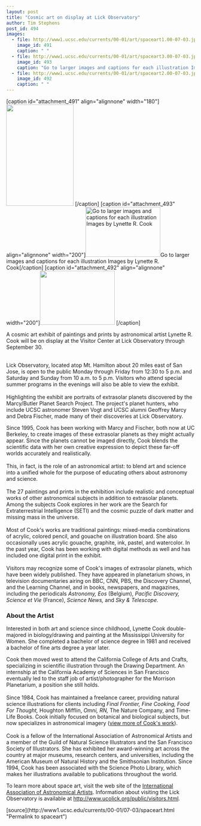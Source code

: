 ```yaml
---
layout: post
title: "Cosmic art on display at Lick Observatory"
author: Tim Stephens
post_id: 494
images:
  - file: http://www1.ucsc.edu/currents/00-01/art/spaceart1.00-07-03.jpg
    image_id: 491
    caption: " "
  - file: http://www1.ucsc.edu/currents/00-01/art/spaceart3.00-07-03.jpg
    image_id: 493
    caption: "Go to larger images and captions for each illustration Images by Lynette R. Cook"
  - file: http://www1.ucsc.edu/currents/00-01/art/spaceart2.00-07-03.jpg
    image_id: 492
    caption: " "
---
```


[caption id="attachment_491" align="alignnone" width="180"]<a href="http://localhost/mysite/wp-content/uploads/2000/07/spaceart1.00-07-03.jpg"><img class="size-full wp-image-491" src="http://localhost/mysite/wp-content/uploads/2000/07/spaceart1.00-07-03.jpg" alt=" " width="180" height="270" /></a> [/caption]
[caption id="attachment_493" align="alignnone" width="200"]<a href="http://localhost/mysite/wp-content/uploads/2000/07/spaceart3.00-07-03.jpg"><img class="size-full wp-image-493" src="http://localhost/mysite/wp-content/uploads/2000/07/spaceart3.00-07-03.jpg" alt="Go to larger images and captions for each illustration Images by Lynette R. Cook" width="200" height="133" /></a>Go to larger images and captions for each illustration Images by Lynette R. Cook[/caption]
[caption id="attachment_492" align="alignnone" width="200"]<a href="http://localhost/mysite/wp-content/uploads/2000/07/spaceart2.00-07-03.jpg"><img class="size-full wp-image-492" src="http://localhost/mysite/wp-content/uploads/2000/07/spaceart2.00-07-03.jpg" alt=" " width="200" height="144" /></a> [/caption]
<p>
  A cosmic art exhibit of paintings and prints by astronomical artist Lynette R. Cook will be on display at the Visitor Center at Lick Observatory through September 30.
</p><br>
Lick Observatory, located atop Mt. Hamilton about 20 miles east of San Jose, is open to the public Monday through Friday from 12:30 to 5 p.m. and Saturday and Sunday from 10 a.m. to 5 p.m. Visitors who attend special summer programs in the evenings will also be able to view the exhibit.<br>
<br>
Highlighting the exhibit are portraits of extrasolar planets discovered by the Marcy/Butler Planet Search Project. The project's planet hunters, who include UCSC astronomer Steven Vogt and UCSC alumni Geoffrey Marcy and Debra Fischer, made many of their discoveries at Lick Observatory.
<p>
  Since 1995, Cook has been working with Marcy and Fischer, both now at UC Berkeley, to create images of these extrasolar planets as they might actually appear. Since the planets cannot be imaged directly, Cook blends the scientific data with her own creative expression to depict these far-off worlds accurately and realistically.<br>
  <br>
  This, in fact, is the role of an astronomical artist: to blend art and science into a unified whole for the purpose of educating others about astronomy and science.<br>
  <br>
  The 27 paintings and prints in the exhibition include realistic and conceptual works of other astronomical subjects in addition to extrasolar planets. Among the subjects Cook explores in her work are the Search for Extraterrestrial Intelligence (SETI) and the cosmic puzzle of dark matter and missing mass in the universe.<br>
  <br>
  Most of Cook's works are traditional paintings: mixed-media combinations of acrylic, colored pencil, and gouache on illustration board. She also occasionally uses acrylic gouache, graphite, ink, pastel, and watercolor. In the past year, Cook has been working with digital methods as well and has included one digital print in the exhibit.<br>
  <br>
  Visitors may recognize some of Cook's images of extrasolar planets, which have been widely published. They have appeared in planetarium shows, in television documentaries airing on BBC, CNN, PBS, the Discovery Channel, and the Learning Channel, and in books, newspapers, and magazines, including the periodicals <i>Astronomy, Eos</i> (Belgium), <i>Pacific Discovery, Science et Vie</i> (France), <i>Science News,</i> and <i>Sky &amp; Telescope.</i>
</p>
<h3>
  About the Artist
</h3>
<p>
  Interested in both art and science since childhood, Lynette Cook double-majored in biology/drawing and painting at the Mississippi University for Women. She completed a bachelor of science degree in 1981 and received a bachelor of fine arts degree a year later.
</p>
<p>
  Cook then moved west to attend the California College of Arts and Crafts, specializing in scientific illustration through the Drawing Department. An internship at the California Academy of Sciences in San Francisco eventually led to the staff job of artist/photographer for the Morrison Planetarium, a position she still holds.<br>
  <br>
  Since 1984, Cook has maintained a freelance career, providing natural science illustrations for clients including <i>Final Frontier, Fine Cooking, Food For Thought,</i> Houghton Mifflin, <i>Omni, RN,</i> The Nature Company, and Time-Life Books. Cook initially focused on botanical and biological subjects, but now specializes in astronomical imagery (<a href="http://www.spaceart.org/lcook/">view more of Cook's work</a>).<br>
  <br>
  Cook is a fellow of the International Association of Astronomical Artists and a member of the Guild of Natural Science Illustrators and the San Francisco Society of Illustrators. She has exhibited her award-winning art across the country at major museums, research centers, and universities, including the American Museum of Natural History and the Smithsonian Institution. Since 1994, Cook has been associated with the Science Photo Library, which makes her illustrations available to publications throughout the world.
</p>
<p>
  To learn more about space art, visit the web site of the <a href="http://www.iaaa.org">International Association of Astronomical Artists</a>. Information about visiting the Lick Observatory is available at <a href="http://www.ucolick.org/public/visitors.html">http://www.ucolick.org/public/visitors.html</a>.
</p>
<p>

</p>
[source](http://www1.ucsc.edu/currents/00-01/07-03/spaceart.html "Permalink to spaceart")
